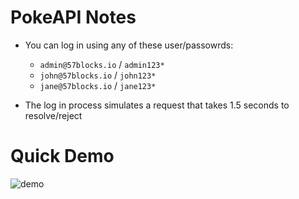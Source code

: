 # PokeAPI Notes

- You can log in using any of these user/passowrds:

  - `admin@57blocks.io` / `admin123*`
  - `john@57blocks.io` / `john123*`
  - `jane@57blocks.io` / `jane123*`

- The log in process simulates a request that takes 1.5 seconds to resolve/reject

# Quick Demo

![demo](demo.gif)

